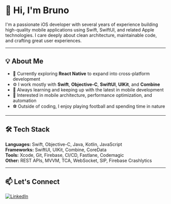 # 👋 Hi, I'm Bruno

I'm a passionate iOS developer with several years of experience building high-quality mobile applications using Swift, SwiftUI, and related Apple technologies. I care deeply about clean architecture, maintainable code, and crafting great user experiences.

---

## 💡 About Me

- 🔭 Currently exploring **React Native** to expand into cross-platform development
- ⚙️ I work mostly with **Swift**, **Objective-C**, **SwiftUI**, **UIKit**, and **Combine**
- 🧠 Always learning and keeping up with the latest in mobile development
- 🌱 Interested in mobile architecture, performance optimization, and automation
- ⚽ Outside of coding, I enjoy playing football and spending time in nature

---

## 🛠️ Tech Stack

**Languages:** Swift, Objective-C, Java, Kotlin, JavaScript  
**Frameworks:** SwiftUI, UIKit, Combine, CoreData  
**Tools:** Xcode, Git, Firebase, CI/CD, Fastlane, Codemagic  
**Other:** REST APIs, MVVM, TCA, WebSocket, SIP, Firebase Crashlytics

---


## 📫 Let's Connect

[![LinkedIn](https://img.shields.io/badge/-LinkedIn-blue?style=flat&logo=linkedin&logoColor=white)]([https://linkedin.com/in/your-link](https://www.linkedin.com/in/brunofrani/))

